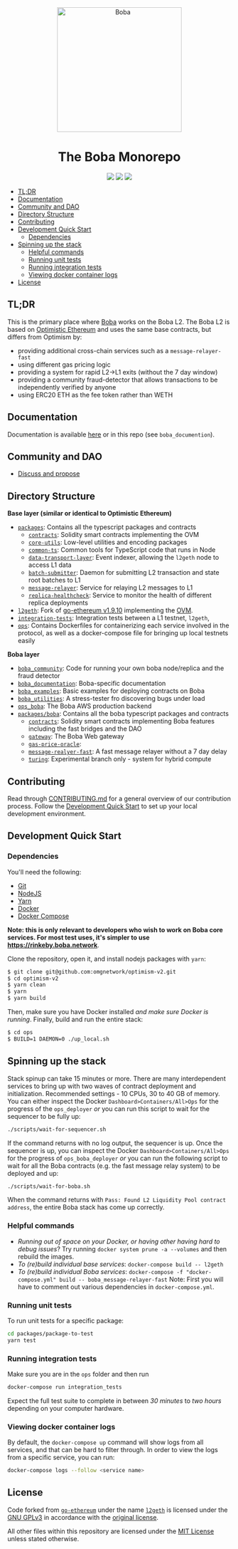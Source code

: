 <div align="center">
  <a href="https://forum.boba.network"><img alt="Boba" src="https://github.com/omgnetwork/optimism-v2/blob/turing-hybrid-compute/packages/boba/gateway/src/images/logo-boba.svg" width=280></a>
  <br />
  <h1> The Boba Monorepo</h1>
</div>

<p align="center">
  <a href="https://github.com/omgnetwork/optimism-v2/actions/workflows/ts-packages.yml?query=branch%3Adevelop"><img src="https://github.com/omgnetwork/optimism-v2/actions/workflows/typescript%20/%20contracts/badge.svg" /></a>
  <a href="https://github.com/omgnetwork/optimism-v2/actions/workflows/integration.yml?query=branch%3Adevelop"><img src="https://github.com/omgnetwork/optimism-v2/actions/workflows/integration/badge.svg" /></a>
  <a href="https://github.com/omgnetwork/optimism-v2/actions/workflows/geth.yml?query=branch%3Adevelop"><img src="https://github.com/omgnetwork/optimism-v2/actions/workflows/geth%20unit%20tests/badge.svg" /></a>
</p>

- [TL;DR](#tl-dr)
- [Documentation](#documentation)
- [Community and DAO](#community-and-dao)
- [Directory Structure](#directory-structure)
- [Contributing](#contributing)
- [Development Quick Start](#development-quick-start)
  * [Dependencies](#dependencies)
- [Spinning up the stack](#spinning-up-the-stack)
  * [Helpful commands](#helpful-commands)
  * [Running unit tests](#running-unit-tests)
  * [Running integration tests](#running-integration-tests)
  * [Viewing docker container logs](#viewing-docker-container-logs)
- [License](#license)

## TL;DR

This is the primary place where [Boba](https://boba.network) works on the Boba L2. The Boba L2 is based on [Optimistic Ethereum](https://research.paradigm.xyz/optimism) and uses the same base contracts, but differs from Optimism by:

  * providing additional cross-chain services such as a `message-relayer-fast`
  * using different gas pricing logic
  * providing a system for rapid L2->L1 exits (without the 7 day window)
  * providing a community fraud-detector that allows transactions to be independently verified by anyone
  * using ERC20 ETH as the fee token rather than WETH

## Documentation

Documentation is available [here](http://docs.boba.network/) or in this repo (see `boba_documention`).

## Community and DAO

* [Discuss and propose](https://forum.boba.network)

## Directory Structure

**Base layer (similar or identical to Optimistic Ethereum)**

* [`packages`](./packages): Contains all the typescript packages and contracts
  * [`contracts`](./packages/contracts): Solidity smart contracts implementing the OVM
  * [`core-utils`](./packages/core-utils): Low-level utilities and encoding packages
  * [`common-ts`](./packages/common-ts): Common tools for TypeScript code that runs in Node
  * [`data-transport-layer`](./packages/data-transport-layer): Event indexer, allowing the `l2geth` node to access L1 data
  * [`batch-submitter`](./packages/batch-submitter): Daemon for submitting L2 transaction and state root batches to L1
  * [`message-relayer`](./packages/message-relayer): Service for relaying L2 messages to L1
  * [`replica-healthcheck`](./packages/replica-healthcheck): Service to monitor the health of different replica deployments
* [`l2geth`](./l2geth): Fork of [go-ethereum v1.9.10](https://github.com/ethereum/go-ethereum/tree/v1.9.10) implementing the [OVM](https://research.paradigm.xyz/optimism#optimistic-geth).
* [`integration-tests`](./integration-tests): Integration tests between a L1 testnet, `l2geth`,
* [`ops`](./ops): Contains Dockerfiles for containerizing each service involved in the protocol,
as well as a docker-compose file for bringing up local testnets easily

**Boba layer**

* [`boba_community`](./boba_community): Code for running your own boba node/replica and the fraud detector
* [`boba_documentation`](./boba_documentation): Boba-specific documentation
* [`boba_examples`](./boba_examples): Basic examples for deploying contracts on Boba
* [`boba_utilities`](./boba_utilities): A stress-tester fro discovering bugs under load
* [`ops_boba`](./ops_boba): The Boba AWS production backend
* [`packages/boba`](./packages/boba): Contains all the boba typescript packages and contracts
  * [`contracts`](./packages/boba/contracts): Solidity smart contracts implementing Boba features including the fast bridges and the DAO
  * [`gateway`](./packages/boba/gateway): The Boba Web gateway
  * [`gas-price-oracle`](./packages/boba/gas-price-oracle): 
  * [`message-realyer-fast`](./packages/boba/message-relayer-fast): A fast message relayer without a 7 day delay
  * [`turing`](./packages/boba/turing): Experimental branch only - system for hybrid compute

## Contributing

Read through [CONTRIBUTING.md](./CONTRIBUTING.md) for a general overview of our contribution process.
Follow the [Development Quick Start](#development-quick-start) to set up your local development environment.

## Development Quick Start

### Dependencies

You'll need the following:

* [Git](https://git-scm.com/downloads)
* [NodeJS](https://nodejs.org/en/download/)
* [Yarn](https://classic.yarnpkg.com/en/docs/install)
* [Docker](https://docs.docker.com/get-docker/)
* [Docker Compose](https://docs.docker.com/compose/install/)

**Note: this is only relevant to developers who wish to work on Boba core services. For most test uses, it's simpler to use https://rinkeby.boba.network**. 

Clone the repository, open it, and install nodejs packages with `yarn`:

```bash
$ git clone git@github.com:omgnetwork/optimism-v2.git
$ cd optimism-v2
$ yarn clean
$ yarn
$ yarn build
```

Then, make sure you have Docker installed _and make sure Docker is running_. Finally, build and run the entire stack:

```bash
$ cd ops
$ BUILD=1 DAEMON=0 ./up_local.sh
```

## Spinning up the stack

Stack spinup can take 15 minutes or more. There are many interdependent services to bring up with two waves of contract deployment and initialization. Recommended settings - 10 CPUs, 30 to 40 GB of memory. You can either inspect the Docker `Dashboard>Containers/All>Ops` for the progress of the `ops_deployer` _or_ you can run this script to wait for the sequencer to be fully up:

```bash
./scripts/wait-for-sequencer.sh
```

If the command returns with no log output, the sequencer is up. Once the sequencer is up, you can inspect the Docker `Dashboard>Containers/All>Ops` for the progress of `ops_boba_deployer` _or_ you can run the following script to wait for all the Boba contracts (e.g. the fast message relay system) to be deployed and up:

```bash
./scripts/wait-for-boba.sh
```

When the command returns with `Pass: Found L2 Liquidity Pool contract address`, the entire Boba stack has come up correctly.

### Helpful commands

* _Running out of space on your Docker, or having other having hard to debug issues_? Try running `docker system prune -a --volumes` and then rebuild the images.
* _To (re)build individual base services_: `docker-compose build -- l2geth`
* _To (re)build individual Boba services_: `docker-compose -f "docker-compose.yml" build -- boba_message-relayer-fast` Note: First you will have to comment out various dependencies in `docker-compose.yml`.

### Running unit tests

To run unit tests for a specific package:

```bash
cd packages/package-to-test
yarn test
```

### Running integration tests

Make sure you are in the `ops` folder and then run

```bash
docker-compose run integration_tests
```

Expect the full test suite to complete in between *30 minutes* to *two hours* depending on your computer hardware. 

### Viewing docker container logs

By default, the `docker-compose up` command will show logs from all services, and that
can be hard to filter through. In order to view the logs from a specific service, you can run:

```bash
docker-compose logs --follow <service name>
```

## License

Code forked from [`go-ethereum`](https://github.com/ethereum/go-ethereum) under the name [`l2geth`](https://github.com/ethereum-optimism/optimism/tree/master/l2geth) is licensed under the [GNU GPLv3](https://gist.github.com/kn9ts/cbe95340d29fc1aaeaa5dd5c059d2e60) in accordance with the [original license](https://github.com/ethereum/go-ethereum/blob/master/COPYING).

All other files within this repository are licensed under the [MIT License](https://github.com/omgnetwork/optimism-v2/blob/develop/LICENSE) unless stated otherwise.
